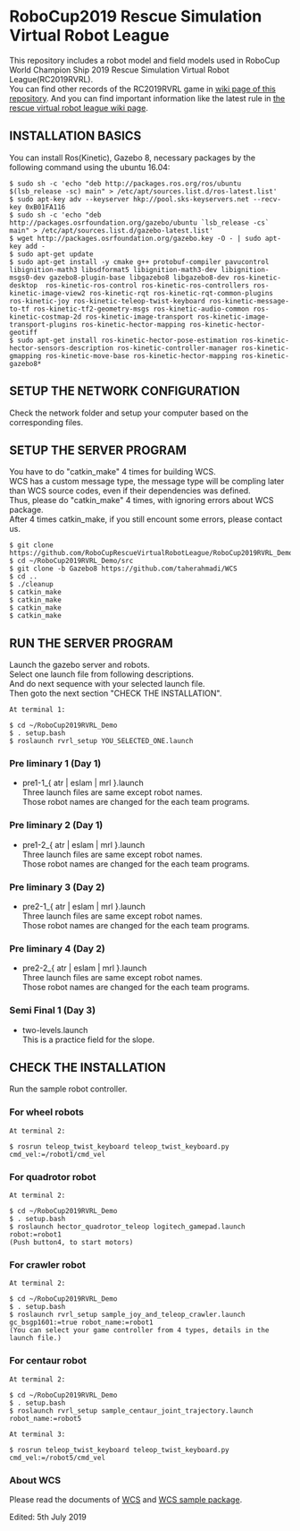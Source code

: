 # RoboCup2019 Rescue Simulation Virtual Robot League
This repository includes a robot model and field models used in RoboCup World Champion Ship 2019 Rescue Simulation Virtual Robot League(RC2019RVRL).  
You can find other records of the RC2019RVRL game in [wiki page of this repository](https://github.com/RoboCupRescueVirtualRobotLeague/RoboCup2019RVRL_Demo/wiki).
And you can find important information like the latest rule in [the rescue virtual robot league wiki page](https://rescuesim.robocup.org/).  

##  INSTALLATION BASICS   
You can install Ros(Kinetic), Gazebo 8, necessary packages by the following command using the ubuntu 16.04:  

    $ sudo sh -c 'echo "deb http://packages.ros.org/ros/ubuntu $(lsb_release -sc) main" > /etc/apt/sources.list.d/ros-latest.list'   
    $ sudo apt-key adv --keyserver hkp://pool.sks-keyservers.net --recv-key 0xB01FA116   
    $ sudo sh -c 'echo "deb http://packages.osrfoundation.org/gazebo/ubuntu `lsb_release -cs` main" > /etc/apt/sources.list.d/gazebo-latest.list'   
    $ wget http://packages.osrfoundation.org/gazebo.key -O - | sudo apt-key add -     
    $ sudo apt-get update   
    $ sudo apt-get install -y cmake g++ protobuf-compiler pavucontrol libignition-math3 libsdformat5 libignition-math3-dev libignition-msgs0-dev gazebo8-plugin-base libgazebo8 libgazebo8-dev ros-kinetic-desktop  ros-kinetic-ros-control ros-kinetic-ros-controllers ros-kinetic-image-view2 ros-kinetic-rqt ros-kinetic-rqt-common-plugins ros-kinetic-joy ros-kinetic-teleop-twist-keyboard ros-kinetic-message-to-tf ros-kinetic-tf2-geometry-msgs ros-kinetic-audio-common ros-kinetic-costmap-2d ros-kinetic-image-transport ros-kinetic-image-transport-plugins ros-kinetic-hector-mapping ros-kinetic-hector-geotiff
    $ sudo apt-get install ros-kinetic-hector-pose-estimation ros-kinetic-hector-sensors-description ros-kinetic-controller-manager ros-kinetic-gmapping ros-kinetic-move-base ros-kinetic-hector-mapping ros-kinetic-gazebo8*


## SETUP THE NETWORK CONFIGURATION  
Check the network folder and setup your computer based on the corresponding files.  

## SETUP THE SERVER PROGRAM  
You have to do "catkin_make" 4 times for building WCS.  
WCS has a custom message type, the message type will be compling later than WCS source codes, even if their dependencies was defined.  
Thus, please do "catkin_make" 4 times, with ignoring errors about WCS package.  
After 4 times catkin_make, if you still encount some errors, please contact us.  

    $ git clone https://github.com/RoboCupRescueVirtualRobotLeague/RoboCup2019RVRL_Demo  
    $ cd ~/RoboCup2019RVRL_Demo/src  
    $ git clone -b Gazebo8 https://github.com/taherahmadi/WCS  
    $ cd ..  
    $ ./cleanup  
    $ catkin_make  
    $ catkin_make  
    $ catkin_make  
    $ catkin_make  

## RUN THE SERVER PROGRAM  
Launch the gazebo server and robots.  
Select one launch file from following descriptions.  
And do next sequence with your selected launch file.  
Then goto the next section "CHECK THE INSTALLATION".  

    At terminal 1:  

    $ cd ~/RoboCup2019RVRL_Demo  
    $ . setup.bash  
    $ roslaunch rvrl_setup YOU_SELECTED_ONE.launch  

### Pre liminary 1 (Day 1)
* pre1-1_{ atr | eslam | mrl }.launch  
Three launch files are same except robot names.  
Those robot names are changed for the each team programs.  

### Pre liminary 2 (Day 1)
* pre1-2_{ atr | eslam | mrl }.launch  
Three launch files are same except robot names.  
Those robot names are changed for the each team programs.  

### Pre liminary 3 (Day 2)
* pre2-1_{ atr | eslam | mrl }.launch  
Three launch files are same except robot names.  
Those robot names are changed for the each team programs.  

### Pre liminary 4 (Day 2)
* pre2-2_{ atr | eslam | mrl }.launch  
Three launch files are same except robot names.  
Those robot names are changed for the each team programs.  

### Semi Final 1 (Day 3)
* two-levels.launch   
This is a practice field for the slope.  

## CHECK THE INSTALLATION
Run the sample robot controller.  

### For wheel robots  

    At terminal 2:  

    $ rosrun teleop_twist_keyboard teleop_twist_keyboard.py cmd_vel:=/robot1/cmd_vel  

### For quadrotor robot  

    At terminal 2:  

    $ cd ~/RoboCup2019RVRL_Demo  
    $ . setup.bash  
    $ roslaunch hector_quadrotor_teleop logitech_gamepad.launch robot:=robot1  
    (Push button4, to start motors)  

### For crawler robot   

    At terminal 2:  

    $ cd ~/RoboCup2019RVRL_Demo  
    $ . setup.bash  
    $ roslaunch rvrl_setup sample_joy_and_teleop_crawler.launch gc_bsgp1601:=true robot_name:=robot1  
    (You can select your game controller from 4 types, details in the launch file.)  

### For centaur robot   

    At terminal 2:  

    $ cd ~/RoboCup2019RVRL_Demo  
    $ . setup.bash  
    $ roslaunch rvrl_setup sample_centaur_joint_trajectory.launch robot_name:=robot5  

    At terminal 3:  

    $ rosrun teleop_twist_keyboard teleop_twist_keyboard.py cmd_vel:=/robot5/cmd_vel  

### About WCS  
Please read the documents of [WCS](https://github.com/taherahmadi/WCS/blob/master/README.md) and [WCS sample package](https://github.com/taherahmadi/WCS/blob/master/sample_package/README.md).  

Edited: 5th July 2019
